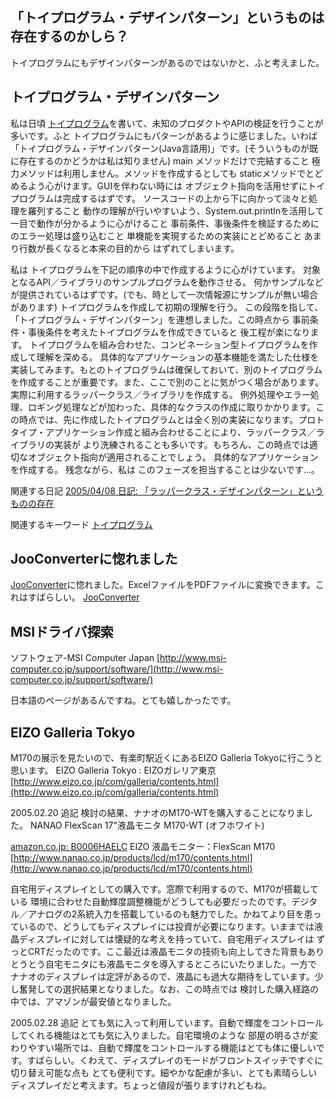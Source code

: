 ## 「トイプログラム・デザインパターン」というものは存在するのかしら？

トイプログラムにもデザインパターンがあるのではないかと、ふと考えました。






## トイプログラム・デザインパターン


私は日頃 [トイプログラム](http://www.igapyon.jp/igapyon/diary/keyword/toyprog.html)を書いて、未知のプロダクトやAPIの検証を行うことが多いです。ふと トイプログラムにもパターンがあるように感じました。いわば「トイプログラム・デザインパターン(Java言語用)」です。(そういうものが既に存在するのかどうかは私は知りません)
main メソッドだけで完結すること
  極力メソッドは利用しません。メソッドを作成するとしても staticメソッドでとどめるよう心がけます。GUIを伴わない時には オブジェクト指向を活用せずにトイプログラムは完成するはずです。
  ソースコードの上から下に向かって淡々と処理を羅列すること
  動作の理解が行いやすいよう、System.out.printlnを活用して一目で動作が分かるように心がけること
  事前条件、事後条件を検証するためにのエラー処理は盛り込むこと
  単機能を実現するための実装にとどめること
  あまり行数が長くなると本来の目的から はずれてしまいます。


私は トイプログラムを下記の順序の中で作成するように心がけています。
対象となるAPI／ライブラリのサンプルプログラムを動作させる。
  何かサンプルなどが提供されているはずです。(でも、時として一次情報源にサンプルが無い場合があります)
  トイプログラムを作成して初期の理解を行う。
  この段階を指して、「トイプログラム・デザインパターン」を連想しました。この時点から 事前条件・事後条件を考えたトイプログラムを作成できていると
  後工程が楽になります。
  トイプログラムを組み合わせた、コンビネーション型トイプログラムを作成して理解を深める。
  具体的なアプリケーションの基本機能を満たした仕様を実装してみます。もとのトイプログラムは確保しておいて、別のトイプログラムを作成することが重要です。また、ここで別のことに気がつく場合があります。
  実際に利用するラッパークラス／ライブラリを作成する。
  例外処理やエラー処理、ロギング処理などが加わった、具体的なクラスの作成に取りかかります。この時点では、先に作成したトイプログラムとは全く別の実装になります。プロトタイプ・アプリケーション作成と組み合わせることにより、ラッパークラス／ライブラリの実装が
  より洗練されることも多いです。もちろん、この時点では適切なオブジェクト指向が適用されることでしょう。
  具体的なアプリケーションを作成する。
  残念ながら、私は このフェーズを担当することは少ないです…。


関連する日記
[2005/04/08 日記: 「ラッパークラス・デザインパターン」というものの存在](ig050408.html)


関連するキーワード
[トイプログラム](http://www.igapyon.jp/igapyon/diary/keyword/toyprog.html)


## JooConverterに惚れました


[JooConverter](http://hp.vector.co.jp/authors/VA027994/joo/jooconverter.html)に惚れました。ExcelファイルをPDFファイルに変換できます。これはすばらしい。
[JooConverter](http://hp.vector.co.jp/authors/VA027994/joo/jooconverter.html)


## MSIドライバ探索

ソフトウェア-MSI Computer Japan
  [http://www.msi-computer.co.jp/support/software/](http://www.msi-computer.co.jp/support/software/)


日本語のページがあるんですね。とても嬉しかったです。

## EIZO Galleria Tokyo


M170の展示を見たいので、有楽町駅近くにあるEIZO Galleria Tokyoに行こうと思います。
EIZO Galleria Tokyo : EIZOガレリア東京
  [http://www.eizo.co.jp/com/galleria/contents.html](http://www.eizo.co.jp/com/galleria/contents.html)


2005.02.20 追記 検討の結果、ナナオのM170-WTを購入することになりました。
NANAO FlexScan 17"液晶モニタ M170-WT (オフホワイト)
  


[amazon.co.jp: B0006HAELC](http://www.amazon.co.jp/exec/obidos/ASIN/B0006HAELC/igapyondiary-22)
  EIZO 液晶モニター：FlexScan M170
  [http://www.nanao.co.jp/products/lcd/m170/contents.html](http://www.nanao.co.jp/products/lcd/m170/contents.html)


自宅用ディスプレイとしての購入です。窓際で利用するので、M170が搭載している 環境に合わせた自動輝度調整機能がどうしても必要だったのです。デジタル／アナログの2系統入力を搭載しているのも魅力でした。かねてより目を患っているので、どうしてもディスプレイには投資が必要になります。いままでは液晶ディスプレイに対しては懐疑的な考えを持っていて、自宅用ディスプレイは
ずっとCRTだったのです。ここ最近は液晶モニタの技術も向上してきた背景もありとうとう自宅モニタにも液晶モニタを導入するところにいたりました。一方で
ナナオのディスプレイは定評があるので、液晶にも過大な期待をしています。少し奮発しての選択結果となりました。なお、この時点では 検討した購入経路の中では、アマゾンが最安値となりました。

2005.02.28 追記 とても気に入って利用しています。自動で輝度をコントロールしてくれる機能はとても気に入りました。自宅環境のような 部屋の明るさが変わりやすい場所では、自動で輝度をコントロールする機能はとても体に優しいです。すばらしい。くわえて、ディスプレイのモードがフロントスイッチですぐに切り替え可能な点も
とても便利です。細やかな配慮が多い、とても素晴らしいディスプレイだと考えます。ちょっと値段が張りますけれどもね。